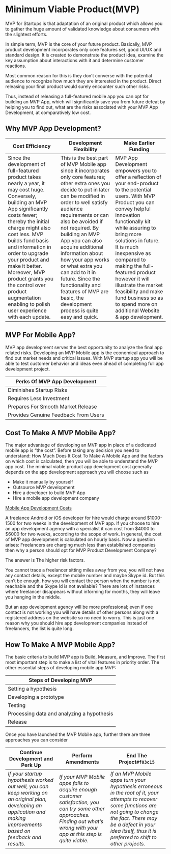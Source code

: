 
#  Minimum Viable Product(MVP)
  MVP for Startups is that adaptation of an original product which allows you to gather the huge amount of validated knowledge about consumers with the slightest efforts.
  
  In simple term, MVP is the core of your future product. Basically, MVP product development incorporates only core features set, good UI/UX and standard design. It is created to demonstrate the product idea, examine the key assumption about interactions with it and determine customer reactions.
  
  Most common reason for this is they don’t converse with the potential audience to recognize how much they are interested in the product. Direct releasing your final product would surely encounter such other risks.
  
  Thus, instead of releasing a full-featured mobile app you can opt for building an MVP App, which will significantly save you from future defeat by helping you to find out, what are the risks associated with your MVP App Development, at comparatively low cost.

## Why MVP App Development?

|Cost Efficiency|Development Flexibility|Make Earlier Funding|
|---|---|---|
|Since the development of full-featured product takes nearly a year, it may cost huge. Conversely, building an MVP App significantly costs fewer; thereby the initial charge might also cost less. MVP builds fund basis and information in order to upgrade your product and make it better. Moreover, MVP product grants you the control over product augmentation enabling to polish user experience with each update.|This is the best part of MVP Mobile app since it incorporates only core features; other extra ones you decide to put in later can be modified in order to well satisfy audience requirements or can also be avoided if not required. By building an MVP App you can also acquire additional information about how your app works or what extra you can add to it in future. Since the functionality and features of MVP are basic, the development process is quite easy and quick.|MVP App Development empowers you to offer a reflection of your end-product to the potential users. With MVP Product you can convey helpful innovation functionally kit while assuring to bring more solutions in future. It is much inexpensive as compared to making the full-featured product however it will illustrate the market feasibility and make fund business so as to spend more on additional Website & app development.|

## MVP For Mobile App?
MVP app development serves the best opportunity to analyze the final app related risks. Developing an MVP Mobile app is the economical approach to find out market needs and critical issues. With MVP startup app you will be able to test customer behavior and ideas even ahead of completing full app development project.

|Perks Of MVP App Development|
|---|
|Diminishes Startup Risks|
|Requires Less Investment|
|Prepares For Smooth Market Release|
|Provides Genuine Feedback From Users|


## Cost To Make A MVP Mobile App?
The major advantage of developing an MVP app in place of a dedicated mobile app is “the cost”. Before taking any decision you need to understand: How Much Does It Cost To Make A Mobile App and the factors on which cost is calculated, then you will be able to understand the MVP app cost.
The minimal viable product app development cost generally depends on the app development approach you will choose such as

- Make it manually by yourself
- Outsource MVP development
- Hire a developer to build MVP App
- Hire a mobile app development company

[Mobile App Development Costs ](https://github.com/deepak-mane/my-mobile-app/blob/master/Mobile_App_Developement_Costs.MD#4-what-sources-should-i-hire-for-app-development)

A freelance Android or iOS developer for hire would charge around $1000-1500 for two weeks in the development of MVP app. If you choose to hire an app development agency with a specialist it can cost from $4000 to $6000 for two weeks, according to the scope of work. In general, the cost of MVP app development is calculated on hourly basis.
Now a question arises: Freelancers are charging much less than established companies then why a person should opt for MVP Product Development Company?

The answer is The higher risk factors.

You cannot trace a freelancer sitting miles away from you; you will not have any contact details, except the mobile number and maybe Skype id. But this can’t be enough, how you will contact the person when the number is not reachable and the Skype Id is not available? There are lots of instances where freelancer disappears without informing for months, they will leave you hanging in the middle.

But an app development agency will be more professional; even if one contact is not working you will have details of other persons along with a registered address on the website so no need to worry. This is just one reason why you should hire app development companies instead of freelancers, the list is quite long.

## How To Make A MVP Mobile App?
The basic criteria to build MVP app is Build, Measure, and Improve. The first most important step is to make a list of vital features in priority order. The other essential steps of developing mobile app MVP:

|Steps of Developing MVP|
| --- |
|Setting a hypothesis|
|Developing a prototype|
|Testing|
|Processing data and analyzing a hypothesis|
|Release|

Once you have launched the MVP Mobile app, further there are three approaches you can consider

|Continue Development and Perk Up|Perform Amendments|End The Project`#f03c15`|
|---|---|---|
|*If your startup hypothesis worked out well, you can keep working on an original plan, developing an application and making improvements based on feedback and results.*|*If your MVP Mobile apps fails to acquire enough customer satisfaction, you can try some other approaches. Finding out what’s wrong with your app at this step is quite viable.* | *If an MVP Mobile apps turn your hypothesis erroneous in the root of it, your attempts to recover some functions are not going to change the fact. There may be a defect in your idea itself, thus it is preferred to shift to other projects.* |





